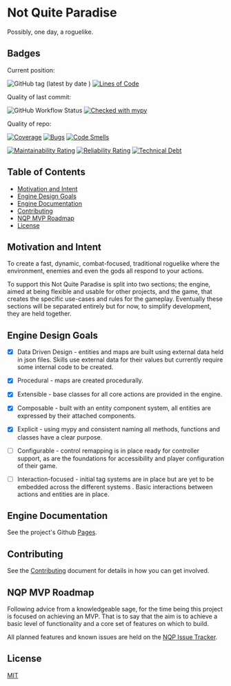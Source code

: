 
# Not Quite Paradise
Possibly, one day, a roguelike.

## Badges
Current position:

![GitHub tag (latest by date
  )](https://img.shields.io/github/v/tag/Snayff/notquiteparadise?label=version)
 [![Lines of Code](https://sonarcloud.io/api/project_badges/measure?project=Snayff_notquiteparadise&metric=ncloc)](https://sonarcloud.io/dashboard?id=Snayff_notquiteparadise)

Quality of last commit:  

 ![GitHub
 Workflow Status](https://img.shields.io/github/workflow/status/Snayff/notquiteparadise/Not%20Quite%20Paradise) 
 [![Checked with mypy](http://www.mypy-lang.org/static/mypy_badge.svg)](http://mypy-lang.org/)
 
 
 Quality of repo:
 
 [![Coverage](https://sonarcloud.io/api/project_badges/measure?project=Snayff_notquiteparadise&metric=coverage)](https://sonarcloud.io/dashboard?id=Snayff_notquiteparadise)
 [![Bugs](https://sonarcloud.io/api/project_badges/measure?project=Snayff_notquiteparadise&metric=bugs)](https://sonarcloud.io/dashboard?id=Snayff_notquiteparadise)
 [![Code Smells](https://sonarcloud.io/api/project_badges/measure?project=Snayff_notquiteparadise&metric=code_smells)](https://sonarcloud.io/dashboard?id=Snayff_notquiteparadise)
 
 [![Maintainability Rating](https://sonarcloud.io/api/project_badges/measure?project=Snayff_notquiteparadise&metric=sqale_rating)](https://sonarcloud.io/dashboard?id=Snayff_notquiteparadise)
 [![Reliability Rating](https://sonarcloud.io/api/project_badges/measure?project=Snayff_notquiteparadise&metric=reliability_rating)](https://sonarcloud.io/dashboard?id=Snayff_notquiteparadise)
  [![Technical Debt](https://sonarcloud.io/api/project_badges/measure?project=Snayff_notquiteparadise&metric=sqale_index)](https://sonarcloud.io/dashboard?id=Snayff_notquiteparadise)
  



## Table of Contents
- [Motivation and Intent](#motivation-and-intent)
- [Engine Design Goals](#engine-design-goals)
- [Engine Documentation](#engine-documentation)
- [Contributing](#contributing)
- [NQP MVP Roadmap](#nqp-mvp-roadmap)
- [License](#license)

## Motivation and Intent
To create a fast, dynamic, combat-focused, traditional roguelike where the environment, enemies and even the
 gods all respond to your actions. 
 
 To support this Not Quite Paradise is split into two sections; the engine, aimed at
  being flexible and usable for other projects, and the game, that creates the specific use-cases and rules for the
   gameplay. Eventually these sections will be separated entirely but for now, to simplify development, they are held
    together.

## Engine Design Goals
* [x] Data Driven Design - entities and maps are built using external data held in json files. Skills use external
 data for their values but currently require some internal code to be created. 
* [x] Procedural -  maps are created procedurally.
* [x] Extensible - base classes for all core actions are provided in the engine.
* [x] Composable - built with an entity component system, all entities are expressed by their attached components.
* [x] Explicit - using mypy and consistent naming all methods, functions and classes have a clear purpose.
* [ ] Configurable - control remapping is in place ready for controller support, as are the foundations for
 accessibility and player configuration of their game. 
* [ ] Interaction-focused - initial tag systems are in place but are yet to be embedded across the different systems
. Basic interactions between actions and entities are in place.   
 


## Engine Documentation
See the project's Github [Pages].

[Pages]: https://snayff.github.io/notquiteparadise/

## Contributing
See the [Contributing] document for details in how you can get involved.

[Contributing]: CONTRIBUTING.md

## NQP MVP Roadmap
Following advice from a knowledgeable sage, for the time being this project is focused on achieving an MVP. That is
 to say that the aim is to achieve a basic level of functionality and a core set of features on which to build.

All planned features and known issues are held on the [NQP Issue Tracker]. 

[NQP Issue Tracker]: https://nqp.myjetbrains.com/youtrack/issues


## License
[MIT](https://tldrlegal.com/license/mit-license)
